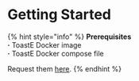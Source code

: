 # Getting Started

{% hint style="info" %}
**Prerequisites  
·** ToastE Docker image  
**·** ToastE Docker compose file

Request them [here](https://forms.gle/YmAxTfwEARBSis2F8).
{% endhint %}





